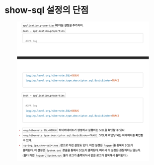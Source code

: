 # show-sql 설정의 단점

<figure><img src="../../../../.gitbook/assets/image (1) (5).png" alt=""><figcaption></figcaption></figure>
